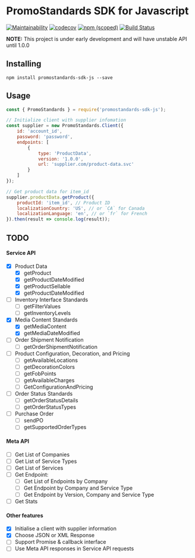 # PromoStandards SDK for Javascript

[![Maintainability](https://api.codeclimate.com/v1/badges/30f7421ca372f94a0eb5/maintainability)](https://codeclimate.com/github/manishrc/promostandards-sdk-js/maintainability)
[![codecov](https://codecov.io/gh/manishrc/promostandards-sdk-js/branch/master/graph/badge.svg)](https://codecov.io/gh/manishrc/promostandards-sdk-js)
[![npm (scoped)](https://img.shields.io/npm/v/promostandards-sdk-js.svg)](https://www.npmjs.com/package/promostandards-sdk-js)
[![Build Status](https://travis-ci.org/manishrc/promostandards-sdk-js.svg?branch=master)](https://travis-ci.org/manishrc/promostandards-sdk-js)

**NOTE:** This project is under early development and will have unstable API until 1.0.0

## Installing

`npm install promostandards-sdk-js --save`

## Usage
```javascript
const { PromoStandards } = require('promostandards-sdk-js');

// Initialize client with supplier infomation
const supplier = new PromoStandards.Client({
    id: 'account_id',
    password: 'password',
    endpoints: [
        {
            type: 'ProductData',
            version: '1.0.0',
            url: 'supplier.com/product-data.svc'
        }
    ]
});

// Get product data for item_id
supplier.productData.getProduct({
    productId: 'item_id', // Product ID
    localizationCountry: 'US', // or `CA` for Canada
    localizationLanguage: 'en', // or `fr` for French
}).then(result => console.log(result));

```

## TODO
#### Service API
- [x] Product Data
    - [x] getProduct
    - [x] getProductDateModified
    - [x] getProductSellable
    - [x] getProductDateModified
- [ ] Inventory Interface Standards
    - [ ] getFilterValues
    - [ ] getInventoryLevels
- [x] Media Content Standards
    - [x] getMediaContent
    - [x] getMediaDateModified
- [ ] Order Shipment Notification
    - [ ] getOrderShipmentNotification
- [ ] Product Configuration, Decoration, and Pricing
    - [ ] getAvailableLocations
    - [ ] getDecorationColors
    - [ ] getFobPoints
    - [ ] getAvailableCharges
    - [ ] GetConfigurationAndPricing
- [ ] Order Status Standards
    - [ ] getOrderStatusDetails
    - [ ] getOrderStatusTypes
- [ ] Purchase Order
    - [ ] sendPO
    - [ ] getSupportedOrderTypes

#### Meta API
- [ ] Get List of Companies
- [ ] Get List of Service Types
- [ ] Get List of Services
- [ ] Get Endpoint:
    - [ ] Get List of Endpoints by Company
    - [ ] Get Endpoint by Company and Service Type
    - [ ] Get Endpoint by Version, Company and Service Type
- [ ] Get Stats

#### Other features
- [x] Initialise a client with supplier information
- [x] Choose JSON or XML Response
- [ ] Support Promise & callback interface
- [ ] Use Meta API responses in Service API requests